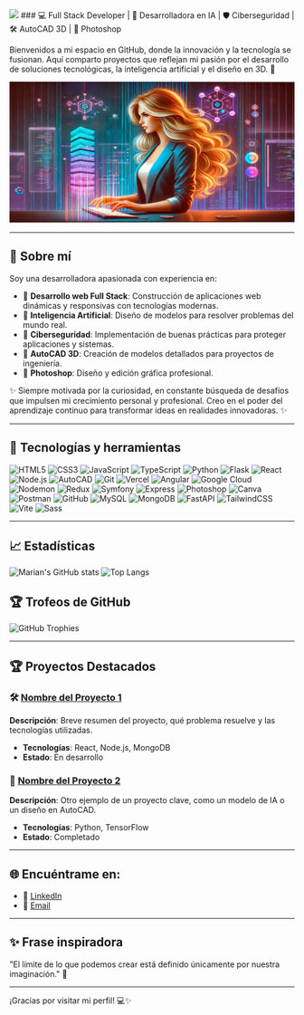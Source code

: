 <img src="https://capsule-render.vercel.app/api?type=waving&color=gradient&height=100&section=header&text=¡Hola!%20Soy%20Marian&fontSize=40&fontColor=ffffff" width="1200" />
### 💻 Full Stack Developer | 🔮 Desarrolladora en IA | 🛡️ Ciberseguridad | 🛠️ AutoCAD 3D | 🎨 Photoshop 

Bienvenidos a mi espacio en GitHub, donde la innovación y la tecnología se fusionan. Aquí comparto proyectos que reflejan mi pasión por el desarrollo de soluciones tecnológicas, la inteligencia artificial y el diseño en 3D. 🌟

![Banner](https://github.com/MarianDark/Marian/blob/main/asset/1.jpeg?raw=true)


---

## 🌟 Sobre mí
Soy una desarrolladora apasionada con experiencia en:
- 🔹 **Desarrollo web Full Stack**: Construcción de aplicaciones web dinámicas y responsivas con tecnologías modernas.
- 🔹 **Inteligencia Artificial**: Diseño de modelos para resolver problemas del mundo real.
- 🔹 **Ciberseguridad**: Implementación de buenas prácticas para proteger aplicaciones y sistemas.
- 🔹 **AutoCAD 3D**: Creación de modelos detallados para proyectos de ingeniería.
- 🔹 **Photoshop**: Diseño y edición gráfica profesional.

✨ Siempre motivada por la curiosidad, en constante búsqueda de desafíos que impulsen mi crecimiento personal y profesional. Creo en el poder del aprendizaje continuo para transformar ideas en realidades innovadoras. ✨

---

## 🔧 Tecnologías y herramientas

![HTML5](https://img.shields.io/badge/HTML5-E34F26?style=for-the-badge&logo=html5&logoColor=white)
![CSS3](https://img.shields.io/badge/CSS3-1572B6?style=for-the-badge&logo=css3&logoColor=white)
![JavaScript](https://img.shields.io/badge/JavaScript-F7DF1E?style=for-the-badge&logo=javascript&logoColor=black)
![TypeScript](https://img.shields.io/badge/TypeScript-3178C6?style=for-the-badge&logo=typescript&logoColor=white)
![Python](https://img.shields.io/badge/Python-3776AB?style=for-the-badge&logo=python&logoColor=white)
![Flask](https://img.shields.io/badge/Flask-000000?style=for-the-badge&logo=flask&logoColor=white)
![React](https://img.shields.io/badge/React-61DAFB?style=for-the-badge&logo=react&logoColor=black)
![Node.js](https://img.shields.io/badge/Node.js-339933?style=for-the-badge&logo=nodedotjs&logoColor=white)
![AutoCAD](https://img.shields.io/badge/AutoCAD-EE3124?style=for-the-badge&logo=autodesk&logoColor=white)
![Git](https://img.shields.io/badge/Git-F05032?style=for-the-badge&logo=git&logoColor=white)
![Vercel](https://img.shields.io/badge/Vercel-000000?style=for-the-badge&logo=vercel&logoColor=white)
![Angular](https://img.shields.io/badge/Angular-DD0031?style=for-the-badge&logo=angular&logoColor=white)
![Google Cloud](https://img.shields.io/badge/Google_Cloud-4285F4?style=for-the-badge&logo=googlecloud&logoColor=white)
![Nodemon](https://img.shields.io/badge/Nodemon-76D04B?style=for-the-badge&logo=nodemon&logoColor=black)
![Redux](https://img.shields.io/badge/Redux-764ABC?style=for-the-badge&logo=redux&logoColor=white)
![Symfony](https://img.shields.io/badge/Symfony-000000?style=for-the-badge&logo=symfony&logoColor=white)
![Express](https://img.shields.io/badge/Express-000000?style=for-the-badge&logo=express&logoColor=white)
![Photoshop](https://img.shields.io/badge/Photoshop-31A8FF?style=for-the-badge&logo=adobephotoshop&logoColor=black)
![Canva](https://img.shields.io/badge/Canva-00C4CC?style=for-the-badge&logo=canva&logoColor=white)
![Postman](https://img.shields.io/badge/Postman-FF6C37?style=for-the-badge&logo=postman&logoColor=white)
![GitHub](https://img.shields.io/badge/GitHub-181717?style=for-the-badge&logo=github&logoColor=white)
![MySQL](https://img.shields.io/badge/MySQL-4479A1?style=for-the-badge&logo=mysql&logoColor=white)
![MongoDB](https://img.shields.io/badge/MongoDB-47A248?style=for-the-badge&logo=mongodb&logoColor=white)
![FastAPI](https://img.shields.io/badge/FastAPI-009688?style=for-the-badge&logo=fastapi&logoColor=white)
![TailwindCSS](https://img.shields.io/badge/TailwindCSS-38B2AC?style=for-the-badge&logo=tailwindcss&logoColor=white)
![Vite](https://img.shields.io/badge/Vite-646CFF?style=for-the-badge&logo=vite&logoColor=white)
![Sass](https://img.shields.io/badge/Sass-CC6699?style=for-the-badge&logo=sass&logoColor=white)


---

## 📈 Estadísticas

![Marian's GitHub stats](https://github-readme-stats.vercel.app/api?username=MarianDark&show_icons=true&theme=radical)
![Top Langs](https://github-readme-stats.vercel.app/api/top-langs/?username=MarianDark&layout=compact&theme=radical)


## 🏆 Trofeos de GitHub

![GitHub Trophies](https://github-profile-trophy.vercel.app/?username=MarianDark&theme=radical&no-bg=true&no-frame=true)

---

## 🏆 Proyectos Destacados

### 🛠️ [Nombre del Proyecto 1](https://github.com/tu-usuario/proyecto1)
**Descripción**: Breve resumen del proyecto, qué problema resuelve y las tecnologías utilizadas.
- **Tecnologías**: React, Node.js, MongoDB
- **Estado**: En desarrollo

### 🤖 [Nombre del Proyecto 2](https://github.com/tu-usuario/proyecto2)
**Descripción**: Otro ejemplo de un proyecto clave, como un modelo de IA o un diseño en AutoCAD.
- **Tecnologías**: Python, TensorFlow
- **Estado**: Completado

---

## 🌐 Encuéntrame en:

- 💼 [LinkedIn](https://www.linkedin.com/in/marian-molina-l%C3%B3pez-705b82240/)
- 📧 [Email](mailto:marianmolina2907@gmail.com)

---

## ✨ Frase inspiradora
"El límite de lo que podemos crear está definido únicamente por nuestra imaginación." 🚀

---

¡Gracias por visitar mi perfil! 💻✨
